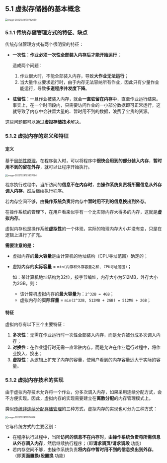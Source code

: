 ## 5.1 虚拟存储器的基本概念

<img src="https://images.drshw.tech/images/notes/image-20221024170742669.png" alt="image-20221024170742669" style="zoom:50%;" />

### 5.1.1 传统存储管理方式的特征、缺点

传统存储管理方式有两个很明显的特征：

+ **一次性**：**作业必须一次性全部装入内存后才能开始运行**；

  造成两个问题：

  1. 作业很大时，不能全部装入内存，导致**大作业无法运行**；
  2. 当大量作业要求运行时，由于内存无法容纳所有作业，因此只有少量作业能运行，导致**多道程序并发度下降**。

+ **驻留性**：一旦作业被装入内存，就会**一直驻留在内存**中，直至作业运行结束。事实上，在一个时间段内，只需要访问作业的一小部分数据即可正常运行，这就导致了内存中会驻留大量的、暂时用不到的数据，浪费了宝贵的资源。

这些问题都可以通过**虚拟存储技术**解决。

### 5.1.2 虚拟内存的定义和特征

#### 定义

基于[局部性原理](https://docs.drshw.tech/os/4/3/#%E5%B1%80%E9%83%A8%E6%80%A7%E5%8E%9F%E7%90%86)，在程序装入时，可以将程序中**很快会用到的部分装入内存**，**暂时用不到的留在外存**，就可以让程序开始执行。

<img src="https://images.drshw.tech/images/notes/image-20221024163957064.png" alt="image-20221024163957064" style="zoom:50%;" />

程序执行过程中，当所访问的**信息不在内存时**，由**操作系统负责将所需信息从外存调入内存**，然后继续执行程序。

若内存空间不够，由**操作系统负责**将内存中**暂时用不到的信息换出到外存**。

在操作系统的管理下，在用户看来似乎有一个比实际内存大得多的内存，这就是**虚拟内存**。

虚拟内存也是操作系统**虚拟性**的一个体现，实际的物理内存大小并没有变，只是在逻辑上进行了扩充。

**需要注意的是：**

+ 虚拟内存的**最大容量**是由计算机的地址结构（CPU寻址范围）确定的；

+ 虚拟内存的**实际容量** = `min(内存和外存容量之和, CPU寻址范围)`；

  如：某计算机地址结构为32位，按字节编址，内存大小为512MB，外存大小为2GB，则：

  + 该计算机虚拟内存的**最大容量**为：`2^32B = 4GB`；
  + 虚拟内存的**实际容量** = `min(2^32B, 512MB + 2GB) = 512MB + 2GB`；

#### 特征

虚拟内存有以下三个主要特征：

1. **多次性**：无需在作业运行时一次性全部装入内存，而是允许被分成多次调入内存；
2. **对换性**：在作业运行时无需一直常驻内存，而是允许在作业运行过程中，将作业换入、换出；
3. **虚拟性**：从逻辑上扩充了内存的容量，使用户看到的内存容量远大于实际的容量。

### 5.1.2 虚拟内存技术的实现

由于虚拟内存技术允许将一个作业，分多次调入内存，如果采用连续分配方式，会不方便实现。因此，虚拟内存的实现需要建立在**离散分配**的内存管理模式上。

类似[传统非连续分配存储管理](https://docs.drshw.tech/os/4/3/)的三种方式，虚拟内存的实现也可分为三种方式：

<img src="https://images.drshw.tech/images/notes/image-20221024170116164.png" alt="image-20221024170116164" style="zoom:50%;" />

它与传统方式的主要区别：

+ 在程序执行过程中，当所**访问的信息不在内存时，由操作系统负责将所需信息从外存调入内存**，然后继续执行程序；（即**请求调页/请求调段** 功能）
+ 若内存空间不够，由操作系统负责**将内存中暂时用不到的信息换出到外存**。（即**页面置换/段置换** 功能）
